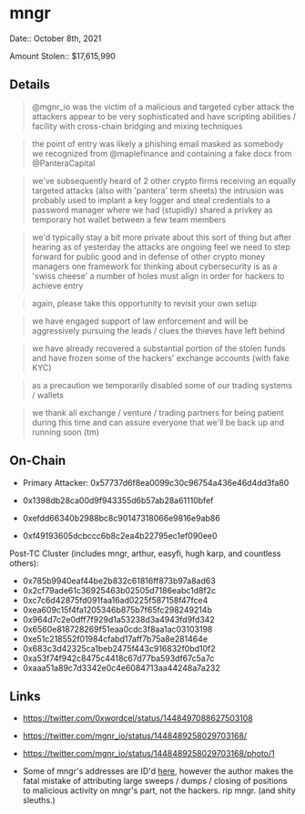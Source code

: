 # mngr

Date:: October 8th, 2021

Amount Stolen:: $17,615,990


## Details

> @mgnr_io was the victim of a malicious and targeted cyber attack the attackers appear to be very sophisticated and have scripting abilities / facility with cross-chain bridging and mixing techniques

> the point of entry was likely a phishing email masked as somebody we recognized from @maplefinance and containing a fake docx from @PanteraCapital

> we've subsequently heard of 2 other crypto firms receiving an equally targeted attacks (also with 'pantera' term sheets) the intrusion was probably used to implant a key logger and steal credentials to a password manager where we had (stupidly) shared a privkey as temporary hot wallet between a few team members

> we'd typically stay a bit more private about this sort of thing but after hearing as of yesterday the attacks are ongoing feel we need to step forward for public good and in defense of other crypto money managers one framework for thinking about cybersecurity is as a 'swiss cheese' a number of holes must align in order for hackers to achieve entry

> again, please take this opportunity to revisit your own setup

> we have engaged support of law enforcement and will be aggressively pursuing the leads / clues the thieves have left behind

> we have already recovered a substantial portion of the stolen funds and have frozen some of the hackers' exchange accounts (with fake KYC)

> as a precaution we temporarily disabled some of our trading systems / wallets

> we thank all exchange / venture / trading partners for being patient during this time and can assure everyone that we'll be back up and running soon (tm)


## On-Chain

- Primary Attacker: 0x57737d6f8ea0099c30c96754a436e46d4dd3fa80

- 0x1398db28ca00d9f943355d6b57ab28a61110bfef

- 0xefdd66340b2988bc8c90147318066e9816e9ab86

- 0xf49193605dcbccc6b8c2ea4b22795ec1ef090ee0


Post-TC Cluster (includes mngr, arthur, easyfi, hugh karp, and countless others): 

- 0x785b9940eaf44be2b832c61816ff873b97a8ad63
- 0x2cf79ade61c36925463b02505d7186eabc1d8f2c
- 0xc7c6d42875fd091faa16ad0225f587158f47fce4
- 0xea609c15f4fa1205346b875b7f65fc298249214b
- 0x964d7c2e0dff7f929d1a53238d3a4943fd9fd342
- 0x6560e818728269f51eaa0cdc3f8aa1ac03103198
- 0xe51c218552f01984cfabd17aff7b75a8e281464e
- 0x683c3d42325ca1beb2475f443c916832f0bd10f2
- 0xa53f74f942c8475c4418c67d77ba593df67c5a7c
- 0xaaa51a89c7d3342e0c4e6084713aa44248a7a232


## Links

- https://twitter.com/0xwordcel/status/1448497088627503108

- https://twitter.com/mgnr_io/status/1448489258029703168/

- https://twitter.com/mgnr_io/status/1448489258029703168/photo/1

- Some of mngr's addresses are ID'd [here](https://cryptocatvc.medium.com/mgnr-io-maple-finance-7e70241e5f4), however the author makes the fatal mistake of attributing large sweeps / dumps / closing of positions to malicious activity on mngr's part, not the hackers. rip mngr. (and shity sleuths.)